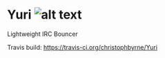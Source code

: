 # Yuri ![alt text](https://travis-ci.org/christophbyrne/Yuri.svg?branch=master)
Lightweight IRC Bouncer

Travis build: https://travis-ci.org/christophbyrne/Yuri

